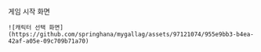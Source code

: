 <div>
  
  <div>
    <p>게임 시작 화면</p>
    
    ![캐릭터 선택 화면](https://github.com/springhana/mygallag/assets/97121074/955e9bb3-b4ea-42af-a05e-09c709b71a70)
  <div>
</div>
